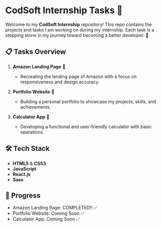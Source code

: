 # CodSoft Internship Tasks 🚀

Welcome to my **CodSoft Internship** repository! This repo contains the projects and tasks I am working on during my internship. Each task is a stepping stone in my journey toward becoming a better developer. 🌱

## 📋 Tasks Overview

1. **Amazon Landing Page** 🛒

   - Recreating the landing page of Amazon with a focus on responsiveness and design accuracy.

2. **Portfolio Website** 💼

   - Building a personal portfolio to showcase my projects, skills, and achievements.

3. **Calculator App** 🧮
   - Developing a functional and user-friendly calculator with basic operations.

## 🛠️ Tech Stack

- **HTML5** & **CSS3**
- **JavaScript**
- **React.js**
- **Sass**

## 🚧 Progress

- Amazon Landing Page: COMPLETED!! ✅
- Portfolio Website: Coming Soon ✅
- Calculator App: Coming Soon ✅
